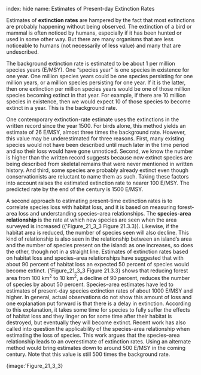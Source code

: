 index: hide
name: Estimates of Present-day Extinction Rates

Estimates of  **extinction rates** are hampered by the fact that most extinctions are probably happening without being observed. The extinction of a bird or mammal is often noticed by humans, especially if it has been hunted or used in some other way. But there are many organisms that are less noticeable to humans (not necessarily of less value) and many that are undescribed.

The background extinction rate is estimated to be about 1 per million species years (E/MSY). One “species year” is one species in existence for one year. One million species years could be one species persisting for one million years, or a million species persisting for one year. If it is the latter, then one extinction per million species years would be one of those million species becoming extinct in that year. For example, if there are 10 million species in existence,  then we would expect 10 of those species to become extinct in a year. This is the background rate.

One contemporary extinction-rate estimate uses the extinctions in the written record since the year 1500. For birds alone, this method yields an estimate of 26 E/MSY, almost three times the background rate. However, this value may be underestimated for three reasons. First, many existing species would not have been described until much later in the time period and so their loss would have gone unnoticed. Second, we know the number is higher than the written record suggests because now extinct species are being described from skeletal remains that were never mentioned in written history. And third, some species are probably already extinct even though conservationists are reluctant to name them as such. Taking these factors into account raises the estimated extinction rate to nearer 100 E/MSY. The predicted rate by the end of the century is 1500 E/MSY.

A second approach to estimating present-time extinction rates is to correlate species loss with habitat loss, and it is based on measuring forest-area loss and understanding species–area relationships. The  **species-area relationship** is the rate at which new species are seen when the area surveyed is increased ({'Figure_21_3_3 Figure 21.3.3}). Likewise, if the habitat area is reduced, the number of species seen will also decline. This kind of relationship is also seen in the relationship between an island’s area and the number of species present on the island: as one increases, so does the other, though not in a straight line. Estimates of extinction rates based on habitat loss and species–area relationships have suggested that with about 90 percent of habitat loss an expected 50 percent of species would become extinct. {'Figure_21_3_3 Figure 21.3.3} shows that reducing forest area from 100 km<sup>2</sup> to 10 km<sup>2</sup>, a decline of 90 percent, reduces the number of species by about 50 percent. Species–area estimates have led to estimates of present-day species extinction rates of about 1000 E/MSY and higher. In general, actual observations do not show this amount of loss and one explanation put forward is that there is a delay in extinction. According to this explanation, it takes some time for species to fully suffer the effects of habitat loss and they linger on for some time after their habitat is destroyed, but eventually they will become extinct. Recent work has also called into question the applicability of the species-area relationship when estimating the loss of species. This work argues that the species–area relationship leads to an overestimate of extinction rates. Using an alternate method would bring estimates down to around 500 E/MSY in the coming century. Note that this value is still 500 times the background rate.


{image:'Figure_21_3_3}
        
